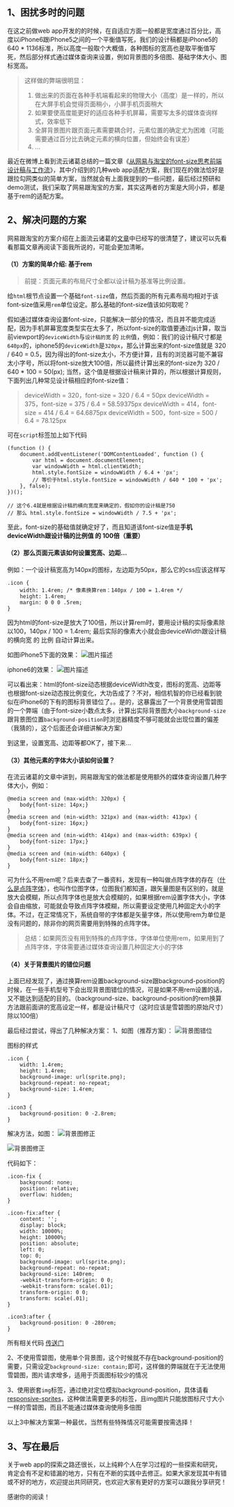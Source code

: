 ## 1、困扰多时的问题

在这之前做web app开发的的时候，在自适应方面一般都是宽度通过百分比，高度以iPhone6跟iPhone5之间的一个平衡值写死，我们的设计稿都是iPhone5的640 * 1136标准，所以高度一般取个大概值，各种图标的宽高也是取平衡值写死，然后部分样式通过媒体查询来设置，例如背景图的多倍图、基础字体大小、图标宽高。

> 这样做的弊端很明显：
>1. 做出来的页面在各种手机端看起来的物理大小（高度）是一样的，所以在大屏手机会觉得页面稍小，小屏手机页面稍大
>2. 如果要使高度能更好的适应各种手机屏幕，需要写太多的媒体查询样式，效率低下
>3. 全屏背景图片跟页面元素需要耦合时，元素位置的确定尤为困难（可能需要通过百分比去确定元素的横向位置，但始终会有误差）
>4. ...

最近在微博上看到流云诸葛总结的一篇文章《[从网易与淘宝的font-size思考前端设计稿与工作流](http://www.codeceo.com/article/font-size-web-design.html)》，其中介绍到的几种web app适配方案，我们现在的做法恰好是跟拉勾网类似的简单方案，当然就会有上面我提到的一些问题，最后经过预研和demo测试，我们采取了网易跟淘宝的方案，其实这两者的方案是大同小异，都是基于rem的适配方案。

## 2、解决问题的方案
网易跟淘宝的方案介绍在上面流云诸葛的[文章](http://www.codeceo.com/article/font-size-web-design.html)中已经写的很清楚了，建议可以先看看那篇文章再阅读下面我所说的，可能会更加清晰。

#### （1）方案的简单介绍: 基于rem

>前提：页面元素的布局尺寸全都以设计稿为基准等比例设置。

给`html`根节点设置一个基础`font-size`值，然后页面的所有元素布局均相对于该font-size值采用`rem`单位设定。那么基础的font-size值该如何取呢？

假如通过媒体查询设置font-size，只能解决一部分的情况，而且并不能完成适配，因为手机屏幕宽度类型实在太多了，所以font-size的取值要通过js计算，取当前viewport的`deviceWidth`与`设计稿的宽` 的 `比例`值，例如：我们的设计稿尺寸都是`640px`的，iphone5的`deviceWidth`是`320px`，那么计算出来的font-size值就是 320 / 640 = 0.5，因为得出的font-size太小，不方便计算，且有的浏览器可能不兼容太小字号，所以将font-size放大100倍，所以最终计算出来的font-size为 320 / 640 * 100 = 50(px); 当然，这个值是根据设计稿来计算的，所以根据计算规则，下面列出几种常见设计稿相应的font-size值：
>deviceWidth = 320，font-size = 320 / 6.4 = 50px
>deviceWidth = 375，font-size = 375 / 6.4 = 58.59375px
>deviceWidth = 414，font-size = 414 / 6.4 = 64.6875px
>deviceWidth = 500，font-size = 500 / 6.4 = 78.125px

可在`script`标签加上如下代码
```
(function () {
	document.addEventListener('DOMContentLoaded', function () {
		var html = document.documentElement;
		var windowWidth = html.clientWidth;
		html.style.fontSize = windowWidth / 6.4 + 'px';
        // 等价于html.style.fontSize = windowWidth / 640 * 100 + 'px';
	}, false);
})();

// 这个6.4就是根据设计稿的横向宽度来确定的，假如你的设计稿是750
// 那么 html.style.fontSize = windowWidth / 7.5 + 'px';
```

至此，font-size的基础值就确定好了，而且知道该font-size值是**手机deviceWidth跟设计稿的比例值 的 100倍（重要）**

#### （2）那么页面元素该如何设置宽高、边距...
例如：一个设计稿宽高为140px的图标，左边距为50px，那么它的css应该这样写
```
.icon {
    width: 1.4rem; /* 像素换算rem：140px / 100 = 1.4rem */
    height: 1.4rem;
    margin: 0 0 0 .5rem;
}
```
因为html的font-size是放大了100倍，所以计算rem时，要用设计稿的实际像素除以100，140px / 100 = 1.4rem; 最后实际的像素大小就会由deviceWidth跟设计稿的横向宽 的 比例 自动计算出来。

如图iPhone5下面的效果：
![图片描述][1]


iphone6的效果：
![图片描述][2]


可以看出来：html的font-size动态根据deviceWidth改变，图标的宽高、边距等也根据font-size动态按比例变化，大功告成了？不对，相信机智的你已经看到貌似在iPhone6的下有的图标背景错位了。。是的，这暴露出了一个背景使用雪碧图的一个弊端（由于font-size小数点太多，计算出实际背景图大小`background-size`跟背景图位置`background-position`时浏览器精度不够可能就会出现位置的偏差（我猜的），这个后面还会详细讲解决方案）

到这里，设置宽高、边距等都OK了，接下来...

#### （3）其他元素的字体大小该如何设置？
在流云诸葛的文章中讲到，网易跟淘宝的做法都是使用额外的媒体查询设置几种字体大小，例如：
```
@media screen and (max-width: 320px) {
	body{font-size: 14px;}
}
@media screen and (min-width: 321px) and (max-width: 413px) {
	body{font-size: 16px;}
}
@media screen and (min-width: 414px) and (max-width: 639px) {
	body{font-size: 17px;}
}
@media screen and (min-width: 640px) {
	body{font-size: 18px;}
}
```
可为什么不用rem呢？后来去查了一番资料，发现有一种叫做点阵字体的存在（[什么是点阵字体](http://baike.baidu.com/link?url=rQT_XFa-uljagexQeYaLvIV8l31ddvIRk8swF5HfBKbbL6nqbbnbS1Qz4Q5dLT2EPYdKdJqGyv1LhFLuFnnP8K)），也叫作位图字体，位图我们都知道，跟矢量图是有区别的，就是放大会模糊，所以点阵字体也是放大会模糊的，如果根据rem设置字体大小，字体会自由缩放，可能就会导致点阵字体模糊，所以需要设定使用几种固定大小的字体。不过，在正常情况下，系统自带的字体都是矢量字体，所以使用rem为单位是没有问题的，除非你的网页需要用到特殊的点阵字体。

>总结：如果网页没有用到特殊的点阵字体，字体单位使用rem，如果用到了点阵字体，字体需要通过媒体查询设置几种固定大小的字体

#### （4）关于背景图片的错位问题

上面已经发现了，通过换算rem设置background-size跟background-position的时候，在一些手机型号下会出现背景图错位的情况，可是如果不用rem设置的话，又不能达到适配的目的。（background-size、background-position的rem换算方法跟前面讲的宽高设定一样，都是设计稿尺寸（这时应该是雪碧图的原始尺寸）除以100倍）

最后经过尝试，得出了几种解决方案：
1、如图（推荐方案）：
![背景图错位][3]

图标的样式
```
.icon {
	width: 1.4rem;
	height: 1.4rem;
	background-image: url(sprite.png);
	background-repeat: no-repeat;
	background-size: 1.4rem;
}

.icon3 {
	background-position: 0 -2.8rem;
}
```
解决方法，如图：
![背景图修正][4]


![背景图修正][5]

代码如下：
```
.icon-fix {
	background: none;
	position: relative;
	overflow: hidden;
}

.icon-fix:after {
	content: '';
	display: block;
	width: 10000%;
	height: 10000%;
	position: absolute;
	left: 0;
	top: 0;
	background-image: url(sprite.png);
	background-repeat: no-repeat;
	background-size: 140rem;
	-webkit-transform-origin: 0 0;
	-webkit-transform: scale(.01);
	transform-origin: 0 0;
	transform: scale(.01);
}

.icon3:after {
	background-position: 0 -280rem;
}
```

所有相关代码 [传送门](https://github.com/DMQ/notes/tree/master/webApp-layout)

2、不使用雪碧图，使用单个背景图，这个时候就不存在background-position的需要，只需设定`background-size: contain;`即可，这样做的弊端就在于无法使用雪碧图，图片请求增多，适用于页面图标较少的情况

3、使用嵌套`img`标签，通过绝对定位模拟background-position，具体请看 [responsive-sprites](http://tobyj.net/responsive-sprites/)，这种做法需要更多的标签，且img图片只能放图标尺寸大小一样的雪碧图，而且不能通过媒体查询使用多倍图

以上3中解决方案第一种最优，当然有些特殊情况可能需要按需选择！

## 3、写在最后
关于web app的探索之路还很长，以上纯粹个人在学习过程的一些探索和研究，肯定会有不足和错漏的地方，只有在不断的实践中去修正。如果大家发现其中有错或不好的地方，欢迎提出共同研究，也欢迎大家有更好的方案可以跟我分享研究！

感谢你的阅读！


  [1]: http://segmentfault.com/img/bVqESj/view
  [2]: http://segmentfault.com/img/bVqESu/view
  [3]: http://segmentfault.com/img/bVqEXj/view
  [4]: http://segmentfault.com/img/bVqEYj/view
  [5]: http://segmentfault.com/img/bVqEYy/view
